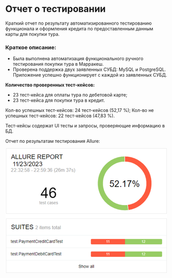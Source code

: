 # Отчет о тестировании

Краткий отчет по результату автоматизированного тестированию функционала и 
оформления кредита по предоставленным данным карты для покупки тура.

### Краткое описание:
- Была выполнена автоматизация функционального ручного тестирования покупки тура в Марракеш.
- Проверена поддержка двух заявленных СУБД: MySQL и PostgreSQL. Приложение успешно функционирует с каждой из заявленных СУБД.

**Количество проверенных тест-кейсов:**
- 23 тест-кейса для оплаты тура по дебетовой карте;
- 23 тест-кейса для покупки тура в кредит.

Кол-во успешных тест-кейсов: 24 тест-кейсов (52,17 %);
Кол-во не успешных тест-кейсов: 22 тест-кейсов (47,83 %).

Тест-кейсы содержат UI тесты и запросы, проверяющие информацию в БД.

Отчет по результатам тестирования Allure:


![img.png](img.png)



